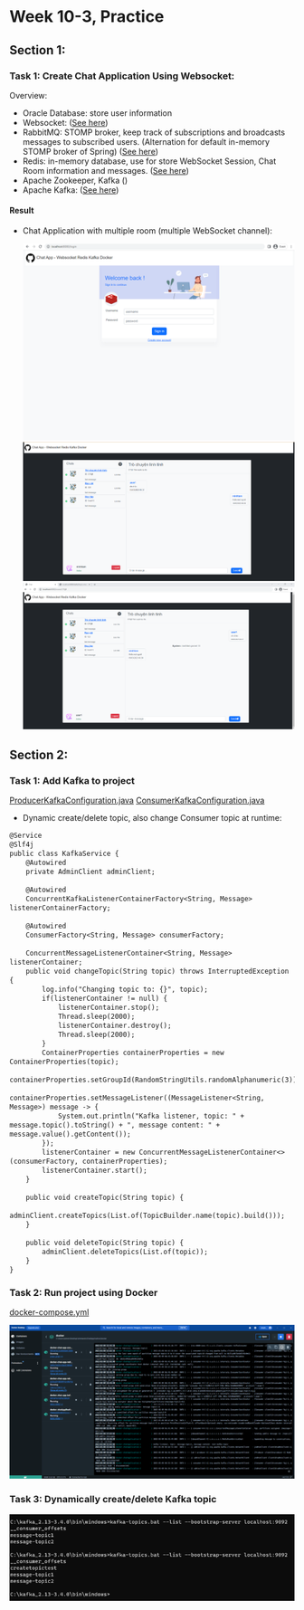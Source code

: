 # Week 10-3, Practice

## Section 1:

### Task 1: Create Chat Application Using Websocket:
    
Overview:
- Oracle Database: store user information
- Websocket: (<a href="">See here</a>)
- RabbitMQ: STOMP broker, keep track of subscriptions and broadcasts messages to subscribed users. (Alternation for default in-memory STOMP broker of Spring) (<a href="">See here</a>)
- Redis: in-memory database, use for store WebSocket Session, Chat Room information and messages. (<a href="">See here</a>)
- Apache Zookeeper, Kafka ()
- Apache Kafka: (<a href="">See here</a>)

#### Result
- Chat Application with multiple room (multiple WebSocket channel):
    
    ![login.png](images%2Flogin.png)
    ![img.png](images%2Fimg.png)
    ![img_1.png](images%2Fimg_1.png)
## Section 2:
### Task 1: Add Kafka to project
[ProducerKafkaConfiguration.java](src%2Fmain%2Fjava%2Fcom%2Fexample%2Fchatapplication%2Fconfiguration%2Fkafka%2FProducerKafkaConfiguration.java)
[ConsumerKafkaConfiguration.java](src%2Fmain%2Fjava%2Fcom%2Fexample%2Fchatapplication%2Fconfiguration%2Fkafka%2FConsumerKafkaConfiguration.java)

- Dynamic create/delete topic, also change Consumer topic at runtime:

```agsl
@Service
@Slf4j
public class KafkaService {
    @Autowired
    private AdminClient adminClient;
    
    @Autowired
    ConcurrentKafkaListenerContainerFactory<String, Message> listenerContainerFactory;
    
    @Autowired
    ConsumerFactory<String, Message> consumerFactory;
    
    ConcurrentMessageListenerContainer<String, Message> listenerContainer;
    public void changeTopic(String topic) throws InterruptedException {
        log.info("Changing topic to: {}", topic);
        if(listenerContainer != null) {
            listenerContainer.stop();
            Thread.sleep(2000);
            listenerContainer.destroy();
            Thread.sleep(2000);
        }
        ContainerProperties containerProperties = new ContainerProperties(topic);
        containerProperties.setGroupId(RandomStringUtils.randomAlphanumeric(3));
        containerProperties.setMessageListener((MessageListener<String, Message>) message -> {
            System.out.println("Kafka listener, topic: " + message.topic().toString() + ", message content: " + message.value().getContent());
        });
        listenerContainer = new ConcurrentMessageListenerContainer<>(consumerFactory, containerProperties);
        listenerContainer.start();
    }

    public void createTopic(String topic) {
        adminClient.createTopics(List.of(TopicBuilder.name(topic).build()));
    }

    public void deleteTopic(String topic) {
        adminClient.deleteTopics(List.of(topic));
    }
}
```
          
### Task 2: Run project using Docker
[docker-compose.yml](docker%2Fdocker-compose.yml)

![img_5.png](images%2Fimg_5.png)


### Task 3: Dynamically create/delete Kafka topic
![img_6.png](images%2Fimg_6.png)